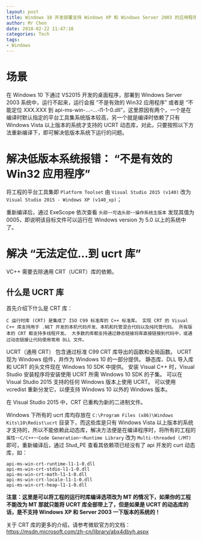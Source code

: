 ```yaml
---
layout: post
title: Windows 10 开发部署支持 Windows XP 和 Windows Server 2003 的应用程序
author: Mr Chen
date: 2018-02-22 11:47:18
categories: Tech
tags:
- Windows
---
```


# 场景

在 Windows 10 下通过 VS2015 开发的桌面程序，部署到 Windows Server 2003 系统中，运行不起来，运行会报 “不是有效的 Win32 应用程序” 或者是 “不能定位 XXX.XXX 到 api-ms-win-...-...-l1-1-0.dll”，这里原因有两个，一个是在编译时默认指定的平台工具集系统版本较高，另一个就是编译时依赖了只有 Windows Vista 以上版本的系统才支持的 UCRT 动态库，对此，只要按照以下方法重新编译下，即可解决低版本系统下运行的问题。

<!--more-->

# 解决低版本系统报错： “不是有效的 Win32 应用程序”

将工程的平台工具集即 `Platform Toolset` 由 `Visual Studio 2015 (v140)` 改为 `Visual Studio 2015 - Windows XP (v140_xp)`；

重新编译后，通过 ExeScope 依次查看 `头部`--`可选头部`--`操作系统主版本` 发现其值为 0005，即说明该目标文件可以运行在 Windows version 为 5.0 以上的系统中了。

# 解决 “无法定位...到 ucrt 库”

VC++ 需要去除通用 CRT（UCRT）库的依赖。

## 什么是 UCRT 库

首先介绍下什么是 CRT 库：

`C 运行时库 (CRT) 是集成了 ISO C99 标准库的 C++ 标准库。 实现 CRT 的 Visual C++ 库支持用于 .NET 开发的本机代码开发、本机和托管混合代码以及纯托管代码。 所有版本的 CRT 都支持多线程开发。 大多数的库都支持通过静态链接将库直接链接到代码中，或通过动态链接让代码使用常用 DLL 文件。`

UCRT（通用 CRT） 包含通过标准 C99 CRT 库导出的函数和全局函数。 UCRT 现为 Windows 组件，并作为 Windows 10 的一部分提供。 静态库、DLL 导入库和 UCRT 的头文件现在 Windows 10 SDK 中提供。 安装 Visual C++ 时，Visual Studio 安装程序将安装使用 UCRT 所需 Windows 10 SDK 的子集。 可以在 Visual Studio 2015 支持的任何 Windows 版本上使用 UCRT。 可以使用 vcredist 重新分发它，以便支持 Windows 10 以外的 Windows 版本。

在 Visual Studio 2015 中，CRT 已重构为新的二进制文件。

Windows 下所有的 ucrt 库均存放在 `C:\Program Files (x86)\Windows Kits\10\Redist\ucrt` 目录下，而这些库是只有 Windows Vista 以上版本的系统才支持的，所以不能依赖此动态库，解决方法便是在编译程序时，将所有的工程的 `属性`--`C/C++`--`Code Generation`--`Runtime Library` 改为 `Multi-threaded (/MT)` 即可，重新编译后，通过 Stud_PE 查看其依赖项已经没有了 api 开发的 curt 动态库，如：
~~~
api-ms-win-crt-runtime-l1-1-0.dll
api-ms-win-crt-stdio-l1-1-0.dll
api-ms-win-crt-math-l1-1-0.dll
api-ms-win-crt-locale-l1-1-0.dll
api-ms-win-crt-heap-l1-1-0.dll
~~~
**注意：这里是可以将工程的运行时库编译选项改为 MT 的情况下，如果你的工程不能改为 MT 那就只能将 UCRT 库全部带上了，但是如果是 UCRT 的动态库的话，是不支持 Windows XP 和 Server 2003 一下版本的系统的！**

关于 CRT 库的更多的介绍，请参考微软官方的文档：https://msdn.microsoft.com/zh-cn/library/abx4dbyh.aspx